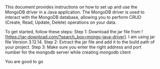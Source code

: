 This document provides instructions on how to set up and use the MongoDB driver in a Java application. The MongoDB driver is used to interact with the MongoDB database, 
allowing you to perform CRUD (Create, Read, Update, Delete) operations on your data.

To get started, follow these steps:
Step 1: Download the jar file from ![https://jar-download.com/?search_box=mongo-java-driver]. I am using jar file Version 3.12.14.
Step 2: Extract the jar file and add it to the build path of your project.
Step 3: Make sure you enter the right address and port number for the mongodb server while creating mongodb client

You are good to go
